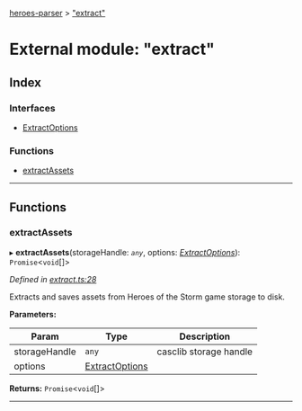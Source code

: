 [heroes-parser](../README.md) > ["extract"](../modules/_extract_.md)

# External module: "extract"

## Index

### Interfaces

* [ExtractOptions](../interfaces/_extract_.extractoptions.md)

### Functions

* [extractAssets](_extract_.md#extractassets)

---

## Functions

<a id="extractassets"></a>

###  extractAssets

▸ **extractAssets**(storageHandle: *`any`*, options: *[ExtractOptions](../interfaces/_extract_.extractoptions.md)*): `Promise`<`void`[]>

*Defined in [extract.ts:28](https://github.com/joeistas/heroes-parser/blob/3b278f6/src/extract.ts#L28)*

Extracts and saves assets from Heroes of the Storm game storage to disk.

**Parameters:**

| Param | Type | Description |
| ------ | ------ | ------ |
| storageHandle | `any` |  casclib storage handle |
| options | [ExtractOptions](../interfaces/_extract_.extractoptions.md) |

**Returns:** `Promise`<`void`[]>

___

